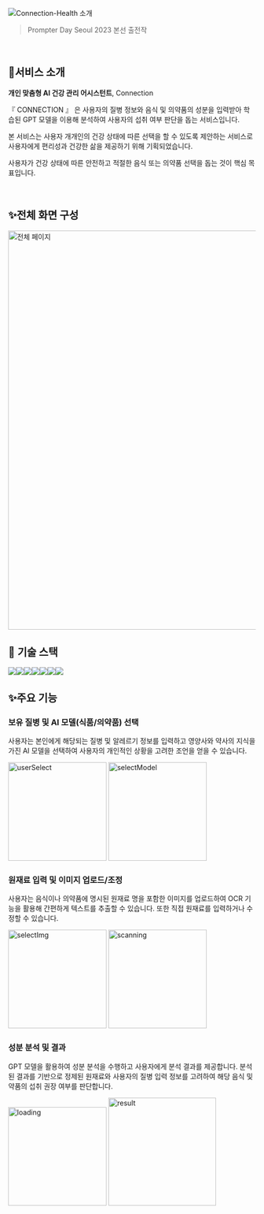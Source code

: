 ![Connection-Health 소개](https://github.com/Eunseo-jo/prompterday-frontend/assets/90231153/160146a2-23f3-4f0e-9a3d-30f143aee864)
> Prompter Day Seoul 2023 본선 출전작

<br/>

## 🔎서비스 소개
**개인 맞춤형 AI 건강 관리 어시스턴트**, Connection

『 CONNECTION 』 은 사용자의 질병 정보와 음식 및 의약품의 성분을 입력받아 학습된 GPT 모델을 이용해 분석하여 사용자의 섭취 여부 판단을 돕는 서비스입니다.

본 서비스는 사용자 개개인의 건강 상태에 따른 선택을 할 수 있도록 제안하는 서비스로 사용자에게 편리성과 건강한 삶을 제공하기 위해 기획되었습니다.

사용자가 건강 상태에 따른 안전하고 적절한 음식 또는 의약품 선택을 돕는 것이 핵심 목표입니다.


<br />

## ✨전체 화면 구성
<img width="810" alt="전체 페이지" src="https://github.com/Eunseo-jo/prompterday-frontend/assets/90231153/7306266d-8e6f-4a18-ba72-13c8aafd0721">


<br />

## 📌 기술 스택
<div style="display:flex;">
  <img src="https://img.shields.io/badge/React-61DAFB?style=for-the-badge&logo=React&logoColor=white"/>
  <img src="https://img.shields.io/badge/TypeScript-3178C6?style=for-the-badge&logo=TypeScript&logoColor=white">
  <img src="https://img.shields.io/badge/Styled-components-DB7093?style=for-the-badge&logo=Styled-components&logoColor=white"/>
  <img src="https://img.shields.io/badge/AXIOS-5A29E4?style=for-the-badge&logo=AXIOS&logoColor=white">
  <img src="https://img.shields.io/badge/Vite-B73BFE?style=for-the-badge&logo=vite&logoColor=FFD62E">
  <img src="https://img.shields.io/badge/prettier-1A2C34?style=for-the-badge&logo=prettier&logoColor=F7BA3E">
  <img src="https://img.shields.io/badge/eslint-3A33D1?style=for-the-badge&logo=eslint&logoColor=white">
</div>


    
    

## ✨주요 기능
### 보유 질병 및 AI 모델(식품/의약품) 선택
사용자는 본인에게 해당되는 질병 및 알레르기 정보를 입력하고 영양사와 약사의 지식을 가진 AI 모델을 선택하여 사용자의 개인적인 상황을 고려한 조언을 얻을 수 있습니다. 

<img width="200" alt="userSelect" src="https://github.com/Eunseo-jo/prompterday-frontend/assets/90231153/dd3d994a-207d-4cc9-86b9-ec9782f5d4fb">
<img width="200" alt="selectModel" src="https://github.com/Eunseo-jo/prompterday-frontend/assets/90231153/6c437ecd-178c-4157-87ed-e3e465b4de70">

### 원재료 입력 및 이미지 업로드/조정

사용자는 음식이나 의약품에 명시된 원재료 명을 포함한 이미지를 업로드하여 OCR 기능을 활용해 간편하게 텍스트를 추출할 수 있습니다. 
또한 직접 원재료를 입력하거나 수정할 수 있습니다.

<img width="200" alt="selectImg" src="https://github.com/Eunseo-jo/prompterday-frontend/assets/90231153/344c3302-b28c-4d99-86cc-f3a426c85482">

<img width="200" alt="scanning" src="https://github.com/Eunseo-jo/prompterday-frontend/assets/90231153/24664f60-95bb-42e3-bf84-1f2f01b765a1">


### 성분 분석 및 결과
GPT 모델을 활용하여 성분 분석을 수행하고 사용자에게 분석 결과를 제공합니다. 
분석된 결과를 기반으로 정제된 원재료와 사용자의 질병 입력 정보를 고려하여 해당 음식 및 약품의 섭취 권장 여부를 판단합니다.

<img width="200" alt="loading" src="https://github.com/Eunseo-jo/prompterday-frontend/assets/90231153/5ba5135e-bd5c-4bb0-942a-ebe21aae4e5c">
<img width="219" alt="result" src="https://github.com/Eunseo-jo/prompterday-frontend/assets/90231153/ab123f4e-f388-41d7-baff-4dd4d4d77d07">

